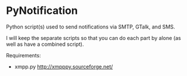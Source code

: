 PyNotification
==============

Python script(s) used to send notifications via SMTP, GTalk, and SMS.

I will keep the separate scripts so that you can do each part by alone (as well as have a combined script).

Requirements:

- xmpp.py http://xmpppy.sourceforge.net/

